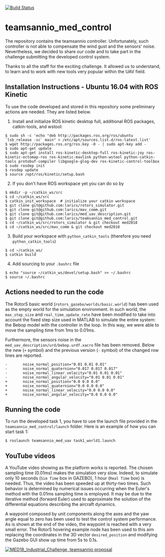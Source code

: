 [![Build Status](https://travis-ci.com/gsilano/teamsannio_med_control.svg?token=j5Gz4tcDJ28z8njKZCzL&branch=master)](https://travis-ci.com/gsilano/teamsannio_med_control)

# teamsannio_med_control

The repository contains the teamsannio controller. Unfortunately, such controller is not able to compensate the wind gust and the sensors' noise. Nevertheless, we decided to share our code and to take part in the challenge submitting the developed control system.

Thanks to all the staff for the exciting challenge. It allowed us to understand, to learn and to work with new tools very popular within the UAV field.

Installation Instructions - Ubuntu 16.04 with ROS Kinetic
---------------------------------------------------------
To use the code developed and stored in this repository some preliminary actions are needed. They are listed below.

 1. Install and initialize ROS kinetic desktop full, additional ROS packages, catkin-tools, and wstool:

 ```
 $ sudo sh -c 'echo "deb http://packages.ros.org/ros/ubuntu `lsb_release -sc` main" > /etc/apt/sources.list.d/ros-latest.list'
 $ wget http://packages.ros.org/ros.key -O - | sudo apt-key add -
 $ sudo apt-get update
 $ sudo apt-get install ros-kinetic-desktop-full ros-kinetic-joy ros-kinetic-octomap-ros ros-kinetic-mavlink python-wstool python-catkin-tools protobuf-compiler libgoogle-glog-dev ros-kinetic-control-toolbox
 $ sudo rosdep init
 $ rosdep update
 $ source /opt/ros/kinetic/setup.bash
 ```
 2. If you don't have ROS workspace yet you can do so by

 ```
 $ mkdir -p ~/catkin_ws/src
 $ cd ~/catkin_ws/src
 $ catkin_init_workspace  # initialize your catkin workspace
 $ git clone git@github.com:larics/rotors_simulator.git
 $ git clone git@github.com:larics/mav_comm.git
 $ git clone git@github.com:larics/med_uav_description.git
 $ git clone git@github.com:larics/teamsannio_med_control.git
 $ cd ~/catkin_ws/src/rotors_simulator & git checkout med2018
 $ cd ~/catkin_ws/src/mav_comm & git checkout med2018
 ```

 3. Build your workspace with `python_catkin_tools` (therefore you need `python_catkin_tools`)

   ```
   $ cd ~/catkin_ws/
   $ catkin build
   ```

 4. Add sourcing to your `.bashrc` file

   ```
   $ echo "source ~/catkin_ws/devel/setup.bash" >> ~/.bashrc
   $ source ~/.bashrc
   ```
Actions needed to run the code
---------------------------------------------------------

The RotorS basic world (`rotors_gazebo/worlds/basic.world`) has been used as the empty world for the simulation environment. In such world, the `max_step_size` and `real_time_update_rate` have been modified to take into account the fixed step size used in MATLAB to simulate the entire system: the Bebop model with the controller in the loop. In this way, we were able to move the sampling time from 1ms to 0.01ms.

Furthermore, the sensors noise in the `med_uav_description/urd/bebop.urdf.xacro` file has been removed. Below the new (`+` symbol) and the previous version (`-` symbol) of the changed row lines are reported.

```
-		noise_normal_position="0.01 0.01 0.01"
-		noise_normal_quaternion="0.017 0.017 0.017"
-		noise_normal_linear_velocity="0.01 0.01 0.01"
-		noise_normal_angular_velocity="0.01 0.01 0.01"
+		noise_normal_position="0.0 0.0 0.0"
+		noise_normal_quaternion="0.0 0.0 0.0"
+		noise_normal_linear_velocity="0.0 0.0 0.0"
+		noise_normal_angular_velocity="0.0 0.0 0.0"
```

Running the code
---------------------------------------------------------

To run the developed task 1, you have to use the launch file provided in the `teamsannio_med_control/launch` folder. Here is an example of how you can start task 1:

   ```
   $ roslaunch teamsannio_med_uav task1_world1.launch
   ```


YouTube videos
---------------------------------------------------------
A YouTube video showing as the platform works is reported. The chosen sampling time (0.01ms) makes the simulation very slow. Indeed, to simulate only 10 seconds (`Sim Time` box in GAZEBO), 1 hour (`Real Time` box) is needed. Thus, the video has been speeded up at thirty-two times. Such behavior is determined by numerical issues occurring when the Euler's method with the 0.01ms sampling time is employed. It may be due to the iterative method (forward Euler) used to approximate the solution of the differential equations describing the aircraft dynamics. 

A waypoint composed by unit components along the axes and the yaw angle equal to zero has been used to test the control system performance. As is shown at the end of the video, the waypoint is reached with a very small error. The RotorS hovering example node has been used to this aim replacing the coordinates in the 3D vector `desired_position` and modifying the Gazebo GUI show up time from 5s to 0.1s.

[![MED18_Industrial_Challenge, teamsannio proposal](https://github.com/gsilano/teamsannio_med_control/wiki/images/Miniature_YouTube_MED18_Industrial_Challenge_Proposal.png)](https://youtu.be/GzA3hle3lZU "MED18_Industrial_Challenge, teamsannio proposal")


